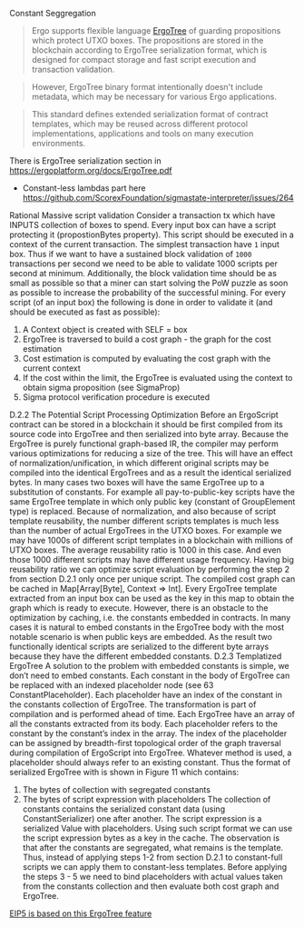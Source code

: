 Constant Seggregation

>Ergo supports flexible language [ErgoTree](https://ergoplatform.org/docs/ErgoTree.pdf) of
guarding propositions which protect UTXO boxes. The propositions are stored in the
blockchain according to ErgoTree serialization format, which is designed for compact
storage and fast script execution and transaction validation.

>However, ErgoTree binary format intentionally doesn't include metadata, which may be
necessary for various Ergo applications.

>This standard defines extended serialization format of contract templates, which may be
reused across different protocol implementations, applications and tools on many
execution environments.

There is ErgoTree serialization section in https://ergoplatform.org/docs/ErgoTree.pdf

- Constant-less lambdas part here https://github.com/ScorexFoundation/sigmastate-interpreter/issues/264

Rational
Massive script validation
Consider a transaction tx which have INPUTS collection of boxes to spend. Every input box can have a script protecting it (propostionBytes property). This script should be executed in a context of the current transaction. The simplest transaction have `1` input box. Thus if we want to have a sustained block validation of `1000` transactions per second we need to be able to validate 1000 scripts per second at minimum. Additionally, the block validation time should be as small as possible so that a miner can start solving the PoW puzzle as soon as possible to increase the probability of the successful mining. For every script (of an input box) the following is done in order to validate it (and should be executed as fast as possible):

1. A Context object is created with SELF = box
2. ErgoTree is traversed to build a cost graph - the graph for the cost estimation
3. Cost estimation is computed by evaluating the cost graph with the current context
4. If the cost within the limit, the ErgoTree is evaluated using the context to obtain sigma
proposition (see SigmaProp)
5. Sigma protocol verification procedure is executed

D.2.2 The Potential Script Processing Optimization
Before an ErgoScript contract can be stored in a blockchain it should be first compiled from its
source code into ErgoTree and then serialized into byte array. Because the ErgoTree is purely
functional graph-based IR, the compiler may perform various optimizations for reducing a size of
the tree. This will have an effect of normalization/unification, in which different original scripts
may be compiled into the identical ErgoTrees and as a result the identical serialized bytes.
In many cases two boxes will have the same ErgoTree up to a substitution of constants. For
example all pay-to-public-key scripts have the same ErgoTree template in which only public key
(constant of GroupElement type) is replaced.
Because of normalization, and also because of script template reusability, the number different
scripts templates is much less than the number of actual ErgoTrees in the UTXO boxes. For
example we may have 1000s of different script templates in a blockchain with millions of UTXO
boxes.
The average reusability ratio is 1000 in this case. And even those 1000 different scripts may
have different usage frequency. Having big reusability ratio we can optimize script evaluation by
performing the step 2 from section D.2.1 only once per unique script.
The compiled cost graph can be cached in Map[Array[Byte], Context => Int]. Every ErgoTree template extracted from an input box can be used as the key in this map to obtain the
graph which is ready to execute.
However, there is an obstacle to the optimization by caching, i.e. the constants embedded in
contracts. In many cases it is natural to embed constants in the ErgoTree body with the most
notable scenario is when public keys are embedded. As the result two functionally identical scripts
are serialized to the different byte arrays because they have the different embedded constants.
D.2.3 Templatized ErgoTree
A solution to the problem with embedded constants is simple, we don’t need to embed constants.
Each constant in the body of ErgoTree can be replaced with an indexed placeholder node (see
63
ConstantPlaceholder). Each placeholder have an index of the constant in the constants collection of ErgoTree.
The transformation is part of compilation and is performed ahead of time. Each ErgoTree have
an array of all the constants extracted from its body. Each placeholder refers to the constant by
the constant’s index in the array. The index of the placeholder can be assigned by breadth-first
topological order of the graph traversal during compilation of ErgoScript into ErgoTree. Whatever
method is used, a placeholder should always refer to an existing constant.
Thus the format of serialized ErgoTree with is shown in Figure 11 which contains:
1. The bytes of collection with segregated constants
2. The bytes of script expression with placeholders
The collection of constants contains the serialized constant data (using ConstantSerializer)
one after another. The script expression is a serialized Value with placeholders.
Using such script format we can use the script expression bytes as a key in the cache. The
observation is that after the constants are segregated, what remains is the template. Thus, instead
of applying steps 1-2 from section D.2.1 to constant-full scripts we can apply them to constant-less
templates. Before applying the steps 3 - 5 we need to bind placeholders with actual values taken
from the constants collection and then evaluate both cost graph and ErgoTree.

[EIP5 is based on this ErgoTree feature](https://github.com/ergoplatform/eips/blob/master/eip-0005.md)

